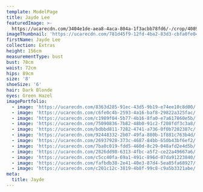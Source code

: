 ```yaml
---
template: ModelPage
title: Jayde Lee
featuredImage: >-
  https://ucarecdn.com/3404e1de-aea8-4aca-804a-1f3acbb78fd6/-/crop/4089x3963/0,1074/-/preview/
imageThumbnail: 'https://ucarecdn.com/781d45f9-12fd-4ba2-83d3-cbfa0fe04d9a/'
firstName: Jayde Lee
collection: Extras
height: 156cm
measurementType: bust
bust: 78cm
waist: 72cm
hips: 89cm
size: '8'
shoeSize: '6'
hair: Dark Blonde
eyes: Green Hazel
imagePortfolio:
  - image: 'https://ucarecdn.com/8363d285-91ec-43d5-9b19-e74ee10c8d00/'
  - image: 'https://ucarecdn.com/c6fe0c4b-2593-4a16-baf8-29822a325fac/'
  - image: 'https://ucarecdn.com/c1989f04-5b77-4b16-8fa0-e7a617860e5b/'
  - image: 'https://ucarecdn.com/75090836-7b82-48b0-91c2-f208fdf3c3a8/'
  - image: 'https://ucarecdn.com/bdbbd811-7282-4741-a736-0f0b7202387c/'
  - image: 'https://ucarecdn.com/92448332-2b07-49fa-880b-1f881c763b4d/'
  - image: 'https://ucarecdn.com/26937928-373c-4687-84bb-650b43bf6ef2/'
  - image: 'https://ucarecdn.com/7ba0c019-fdd5-460d-8c29-048afd2e4d5b/'
  - image: 'https://ucarecdn.com/2826dd98-6313-4fbc-a5f2-ce22a49667a6/'
  - image: 'https://ucarecdn.com/c5cc40fa-69a1-491c-896d-07da91223840/'
  - image: 'https://ucarecdn.com/fafbdb38-2e41-40e3-87d4-5ea85fa68927/'
  - image: 'https://ucarecdn.com/c201c12c-3819-4b8f-99c8-c9a5b3321abe/'
meta:
  title: Jayde
---
```


